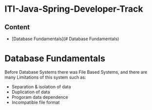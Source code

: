 # ITI-Java-Spring-Developer-Track

## Content
* [Database Fundamentals](# Database Fundamentals)


# Database Fundamentals 
Before Database Systems there was File Based Systems, and there are many Limitations of this system such as:
* Separation & isolation of data
* Duplication of data 
* Progoram data dependence
* Incompatible file format

